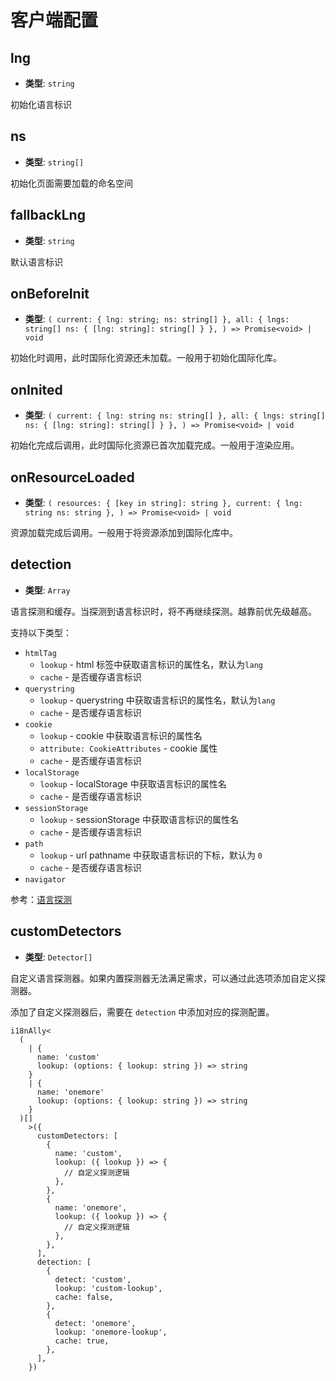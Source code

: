 # 客户端配置

## lng

- **类型**: `string`

初始化语言标识

## ns

- **类型**: `string[]`

初始化页面需要加载的命名空间

## fallbackLng

- **类型**: `string`

默认语言标识

## onBeforeInit

- **类型**: `(
  current: { lng: string; ns: string[] },
  all: {
    lngs: string[]
    ns: {
      [lng: string]: string[]
    }
  },
) => Promise<void> | void`

初始化时调用，此时国际化资源还未加载。一般用于初始化国际化库。

## onInited

- **类型**: `(
  current: {
    lng: string
    ns: string[]
  },
  all: {
    lngs: string[]
    ns: {
      [lng: string]: string[]
    }
  },
) => Promise<void> | void`

初始化完成后调用，此时国际化资源已首次加载完成。一般用于渲染应用。

## onResourceLoaded

- **类型**: `(
  resources: {
    [key in string]: string
  },
  current: {
    lng: string
    ns: string
  },
) => Promise<void> | void`

资源加载完成后调用。一般用于将资源添加到国际化库中。

## detection

- **类型**: `Array`

语言探测和缓存。当探测到语言标识时，将不再继续探测。越靠前优先级越高。

支持以下类型：

- `htmlTag`
  - `lookup` - html 标签中获取语言标识的属性名，默认为`lang`
  - `cache` - 是否缓存语言标识
- `querystring`
  - `lookup` - querystring 中获取语言标识的属性名，默认为`lang`
  - `cache` - 是否缓存语言标识
- `cookie`
  - `lookup` - cookie 中获取语言标识的属性名
  - `attribute: CookieAttributes` - cookie 属性
  - `cache` - 是否缓存语言标识
- `localStorage`
  - `lookup` - localStorage 中获取语言标识的属性名
  - `cache` - 是否缓存语言标识
- `sessionStorage`
  - `lookup` - sessionStorage 中获取语言标识的属性名
  - `cache` - 是否缓存语言标识
- `path`
  - `lookup` - url pathname 中获取语言标识的下标，默认为 `0`
  - `cache` - 是否缓存语言标识
- `navigator`

参考：[语言探测](../guides/language-detection.md#客户端)

## customDetectors

- **类型**: `Detector[]`

自定义语言探测器。如果内置探测器无法满足需求，可以通过此选项添加自定义探测器。

添加了自定义探测器后，需要在 `detection` 中添加对应的探测配置。

```tsx
i18nAlly<
  (
    | {
      name: 'custom'
      lookup: (options: { lookup: string }) => string
    }
    | {
      name: 'onemore'
      lookup: (options: { lookup: string }) => string
    }
  )[]
    >({
      customDetectors: [
        {
          name: 'custom',
          lookup: ({ lookup }) => {
            // 自定义探测逻辑
          },
        },
        {
          name: 'onemore',
          lookup: ({ lookup }) => {
            // 自定义探测逻辑
          },
        },
      ],
      detection: [
        {
          detect: 'custom',
          lookup: 'custom-lookup',
          cache: false,
        },
        {
          detect: 'onemore',
          lookup: 'onemore-lookup',
          cache: true,
        },
      ],
    })
```
